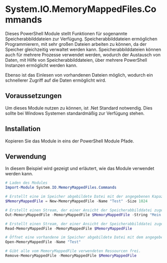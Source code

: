 # System.IO.MemoryMappedFiles.Commands
Dieses PowerShell Module stellt Funktionen für sogenannte Speicherabbilddateien zur Verfügung. Speicherabbilddateien ermöglichen Programmierern, mit sehr großen Dateien arbeiten zu können, da der Speicher gleichzeitig verwaltet werden kann. Speicherabbilddateien können auch für mehrere Prozesse verwendet werden, wodurch der Austausch von Daten, mit Hilfe von Speicherabbilddateien, über mehrere PowerShell Instanzen ermöglicht werden kann.

Ebenso ist das Einlesen von vorhandenen Dateien möglich, wodurch ein schnellerer Zugriff auf die Daten ermöglicht wird.

## Voraussetzungen

Um dieses Module nutzen zu können, ist .Net Standard notwendig. Dies sollte bei Windows Systemen standardmäßig zur Verfügung stehen.

## Installation

Kopieren Sie das Module in eins der PowerShell Module Pfade.

## Verwendung

In diesem Beispiel wird gezeigt und erläutert, wie das Module verwendet werden kann.

```PowerShell
# Laden des Modules
Import-Module System.IO.MemoryMappedFiles.Commands

# Erstellt eine im Speicher abgebildete Datei mit der angegebenen Kapazität im Systemspeicher.
$MemoryMappedFile = New-MemoryMappedFile -Name "Test" -Size 1024

# Erstellt einen Stream, der einer Ansicht der Speicherabbilddatei zugeordnet ist und fügt den String als Stream hinzu.
Out-MemoryMappedFile -MemoryMappedFile $MemoryMappedFile -String "Mein Text."

# Erstellt einen Stream, der einer Ansicht der Speicherabbilddatei zugeordnet ist und liest diesen Stream aus.
Read-MemoryMappedFile -MemoryMappedFile $MemoryMappedFile

# Öffnet eine vorhandene im Speicher abgebildete Datei mit dem angegebenen Namen im Systemspeicher.
Open-MemoryMappedFile -Name "Test"

# Gibt alle vom MemoryMappedFile verwendeten Ressourcen frei.
Remove-MemoryMappedFile -MemoryMappedFile $MemoryMappedFile
```
